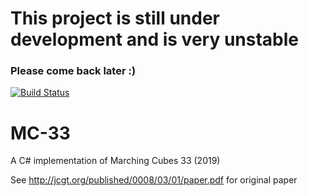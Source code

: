 # This project is still under development and is very unstable
### Please come back later :)

[![Build Status](https://travis-ci.org/Joeoc2001/MC-33.svg?branch=master)](https://travis-ci.org/Joeoc2001/MC-33)

# MC-33
A C# implementation of Marching Cubes 33 (2019)

See http://jcgt.org/published/0008/03/01/paper.pdf for original paper
